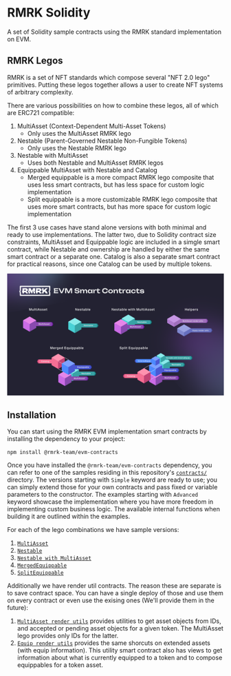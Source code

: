 # RMRK Solidity

A set of Solidity sample contracts using the RMRK standard implementation on EVM.

## RMRK Legos

RMRK is a set of NFT standards which compose several "NFT 2.0 lego" primitives. Putting these legos together allows a
user to create NFT systems of arbitrary complexity.

There are various possibilities on how to combine these legos, all of which are ERC721 compatible:

1. MultiAsset (Context-Dependent Multi-Asset Tokens)
    - Only uses the MultiAsset RMRK lego
2. Nestable (Parent-Governed Nestable Non-Fungible Tokens)
    - Only uses the Nestable RMRK lego
3. Nestable with MultiAsset
    - Uses both Nestable and MultiAsset RMRK legos
4. Equippable MultiAsset with Nestable and Catalog
    - Merged equippable is a more compact RMRK lego composite that uses less smart contracts, but has less space for
    custom logic implementation
    - Split equippable is a more customizable RMRK lego composite that uses more smart contracts, but has more space for
    custom logic implementation

The first 3 use cases have stand alone versions with both minimal and ready to use implementations. The latter two, due
to Solidity contract size constraints, MultiAsset and Equippable logic are included in a simgle smart contract, while
Nestable and ownership are handled by either the same smart contract or a separate one. Catalog is also a separate smart
contract for practical reasons, since one Catalog can be used by multiple tokens.

![RMRK Legos infographic](img/RMRKLegoInfographics.png)

## Installation

You can start using the RMRK EVM implementation smart contracts by installing the dependency to your project:

```
npm install @rmrk-team/evm-contracts
```

Once you have installed the `@rmrk-team/evm-contracts` dependency, you can refer to one of the samples residing in this
repository's [`contracts/`](./contracts/README.md) directory. The versions starting with `Simple` keyword are ready to
use; you can simply extend those for your own contracts and pass fixed or variable parameters to the constructor. The
examples starting with `Advanced` keyword showcase the implementation where you have more freedom in implementing custom
business logic. The available internal functions when building it are outlined within the examples.

For each of the lego combinations we have sample versions:

1. [`MultiAsset`](./contracts/MultiAsset/README.md)
2. [`Nestable`](./contracts/Nestable/README.md)
3. [`Nestable with MultiAsset`](./contracts/NestableMultiAsset/README.md)
4. [`MergedEquippable`](./contracts/MergedEquippable/README.md)
5. [`SplitEquippable`](./contracts/SplitEquippable/README.md)

Additionally we have render util contracts. The reason these are separate is to save contract space. You can have a single deploy of those and use them on every contract or even use the exising ones (We'll provide them in the future):

1. [`MultiAsset render utils`](@rmrk-team/evm-contracts/contracts/RMRK/utils/RMRKMultiAssetRenderUtils.sol)
provides utilities to get asset objects from IDs, and accepted or pending asset objects for a given token. The
MultiAsset lego provides only IDs for the latter.
2. [`Equip render utils`](@rmrk-team/evm-contracts/contracts/RMRK/utils/RMRKEquipRenderUtils.sol) provides the same
shorcuts on extended assets (with equip information). This utility smart contract also has views to get information
about what is currently equipped to a token and to compose equippables for a token asset.